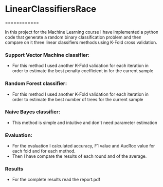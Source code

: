 # LinearClassifiersRace
============

In this project for the Machine Learning course I have implemented
a python code that generate a random binary classification problem
and then compare on it three linear classifiers methods using K-Fold cross validation.

### Support Vector Machine classifier:

* For this method I used another K-Fold validation for each iteration in order to estimate the best penalty coefficient in for the current sample

### Random Forest classifier:

* For this method I used another K-Fold validation for each iteration in order to estimate the best number of trees for the current sample

### Naive Bayes classifier:

* This method is simple and intuitive and don't need parameter estimation

### Evaluation:

* For the evaluation I calculated accuracy, F1 value and AucRoc value for each fold and for each method.
* Then I have compare the results of each round and of the average. 

### Results

* For the complete results read the report.pdf